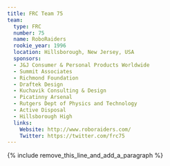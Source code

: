 ```yaml
---
title: FRC Team 75
team:
  type: FRC
  number: 75
  name: RoboRaiders
  rookie_year: 1996
  location: Hillsborough, New Jersey, USA
  sponsors:
  - J&J Consumer & Personal Products Worldwide
  - Summit Associates
  - Richmond Foundation
  - Draftek Design
  - Kuchavik Consulting & Design
  - Picatinny Arsenal
  - Rutgers Dept of Physics and Technology
  - Active Disposal
  - Hillsborough High
  links:
    Website: http://www.roboraiders.com/
    Twitter: https://twitter.com/frc75
---
```


{% include remove_this_line_and_add_a_paragraph %}